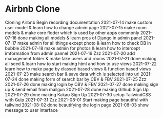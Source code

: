 # Airbnb Clone

Cloning Airbnb
Begin recording documentation
2021-07-14  make custom user model & learn how to change admin page
2021-07-15  make room models & make core floder which is used by other apps commonly
2021-07-16  done making all models & learn pros of Django in admin panel
2021-07-17  make admin for all things except photo & learn how to check DB in bubble
2021-07-18  make admin for photos & learn how to intercept imformation from admin pannel
2021-07-19  Zzz
2021-07-20  add management folder & make fake users and rooms
2021-07-21  done making all seed & learn how to start making html and how to use views
2021-07-22  learn how to make page by classed based views & function based views
2021-07-23  make search bar & save data which is selected into url
2021-07-24  done making form of search bar by CBV & FBV
2021-07-25  Zzz
2021-07-26  done making login by CBV & FBV
2021-07-27  done making sign up & send email from mailgun
2021-07-28  done making Github Sign Up
2021-07-29  done making Kakao Sign Up
2021-07-30  setup TailwindCSS with Gulp
2021-07-31  Zzz
2021-08-01  Start making page beautiful with tailwind
2021-08-02  done beautifying the login page
2021-08-03  show message to user interface